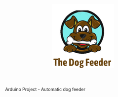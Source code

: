 <h1 align="center">
  <br>
  <img src="https://github.com/AlmogShKt/Dog-Feeder/blob/0b3d9ad9c5fee7eb1dcdea9aadd57244f0dfef9d/Other/logo.png" alt="The Dog Feeder" width="200"></a>
  <br>
  <br>
</h1>
Arduino Project - Automatic dog feeder 

